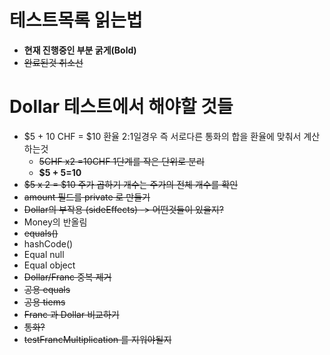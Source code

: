 # 테스트목록 읽는법
- **현재 진행중인 부분 굵게(Bold)** <br>
- ~~완료된것 취소선~~


# Dollar 테스트에서 해야할 것들
- $5 + 10 CHF = $10 환율 2:1일경우 즉 서로다른 통화의 합을 환율에 맞춰서 계산하는것
   - ~~5CHF x2 =10CHF 1단계를 작은 단위로 분리~~
   - **$5 + $5 =$10**
- ~~$5 x 2 = $10 주가 곱하기 개수는 주가의 전체 개수를 확인~~
- ~~amount 필드를 private 로 만들기~~
- ~~Dollar의 부작용 (sideEffects) -> 어떤것들이 있을지?~~
- Money의 반올림
- ~~equals()~~
- hashCode()
- Equal null
- Equal object
- ~~Dollar/Franc 중복 제거~~
- ~~공용 equals~~
- ~~공용 tiems~~
- ~~Franc 과 Dollar 비교하기~~
- ~~통화?~~
- ~~testFrancMultiplication 를 지워야될지~~
